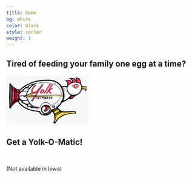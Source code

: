 ```yaml
---
title: home
bg: white
color: black
style: center
weight: 1
---
```


## **Tired of feeding your family one egg at a time?**

![yolkomatic](/img/yolkomatic.jpg)

## **Get a Yolk-O-Matic!**

&nbsp;

(Not available in Iowa)
